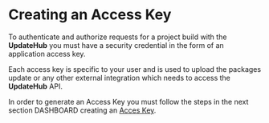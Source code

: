 # Creating an Access Key



To authenticate and authorize requests for a project build with the **UpdateHub** you must have a security credential in the form of an application access key.

Each access key is specific to your user and is used to upload the packages update or any other external integration which needs to access the **UpdateHub** API.

In order to generate an Access Key you must follow the steps in the next section DASHBOARD creating an [Acces Key](../dashboard/access-key.md).
